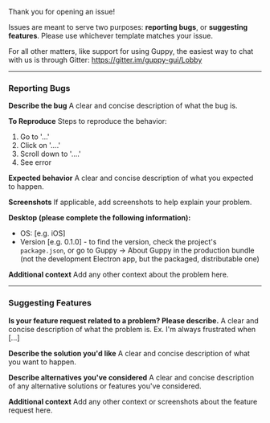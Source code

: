 Thank you for opening an issue!

Issues are meant to serve two purposes: **reporting bugs**, or **suggesting features**. Please use whichever template matches your issue.

For all other matters, like support for using Guppy, the easiest way to chat with us is through Gitter: https://gitter.im/guppy-gui/Lobby

---

### Reporting Bugs

**Describe the bug**
A clear and concise description of what the bug is.

**To Reproduce**
Steps to reproduce the behavior:
1. Go to '...'
2. Click on '....'
3. Scroll down to '....'
4. See error

**Expected behavior**
A clear and concise description of what you expected to happen.

**Screenshots**
If applicable, add screenshots to help explain your problem.

**Desktop (please complete the following information):**
 - OS: [e.g. iOS]
 - Version [e.g. 0.1.0] - to find the version, check the project's `package.json`, or go to Guppy -> About Guppy in the production bundle (not the development Electron app, but the packaged, distributable one)

**Additional context**
Add any other context about the problem here.

---

### Suggesting Features

**Is your feature request related to a problem? Please describe.**
A clear and concise description of what the problem is. Ex. I'm always frustrated when [...]

**Describe the solution you'd like**
A clear and concise description of what you want to happen.

**Describe alternatives you've considered**
A clear and concise description of any alternative solutions or features you've considered.

**Additional context**
Add any other context or screenshots about the feature request here.
